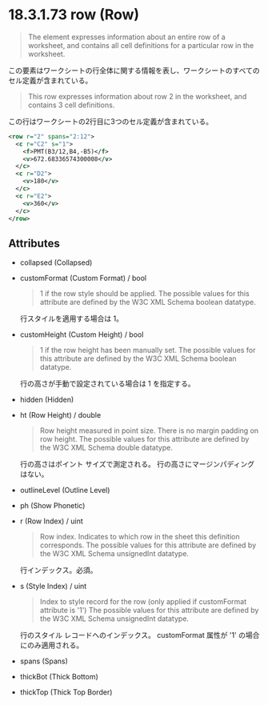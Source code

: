 # 18.3.1.73 row (Row)

> The element expresses information about an entire row of a worksheet, and contains all cell definitions for a particular row in the worksheet.

この要素はワークシートの行全体に関する情報を表し、ワークシートのすべてのセル定義が含まれている。

> This row expresses information about row 2 in the worksheet, and contains 3 cell definitions.

この行はワークシートの2行目に3つのセル定義が含まれている。

```xml
<row r="2" spans="2:12">
  <c r="C2" s="1">
    <f>PMT(B3/12,B4,-B5)</f>
    <v>672.68336574300008</v>
  </c>
  <c r="D2">
    <v>180</v>
  </c>
  <c r="E2">
    <v>360</v>
  </c>
</row>
```

## Attributes

* collapsed (Collapsed)

* customFormat (Custom Format) / bool

  > 1 if the row style should be applied.
  > The possible values for this attribute are defined by the W3C XML Schema boolean datatype.
  
  行スタイルを適用する場合は 1。

* customHeight (Custom Height) / bool

  > 1 if the row height has been manually set.
  > The possible values for this attribute are defined by the W3C XML Schema boolean datatype.

  行の高さが手動で設定されている場合は 1 を指定する。

* hidden (Hidden)

* ht (Row Height) / double

  > Row height measured in point size. There is no margin padding on row height.
  > The possible values for this attribute are defined by the W3C XML Schema double datatype.
  
  行の高さはポイント サイズで測定される。
  行の高さにマージンパディングはない。

* outlineLevel (Outline Level)

* ph (Show Phonetic)

* r (Row Index) / uint

  > Row index. Indicates to which row in the sheet this <row> definition corresponds.
  > The possible values for this attribute are defined by the W3C XML Schema unsignedInt datatype.

  行インデックス。必須。

* s (Style Index) / uint

  > Index to style record for the row (only applied if customFormat attribute is '1')
  > The possible values for this attribute are defined by the W3C XML Schema unsignedInt datatype.
  
  行のスタイル レコードへのインデックス。
  customFormat 属性が '1' の場合にのみ適用される。

* spans (Spans)

* thickBot (Thick Bottom)

* thickTop (Thick Top Border)
